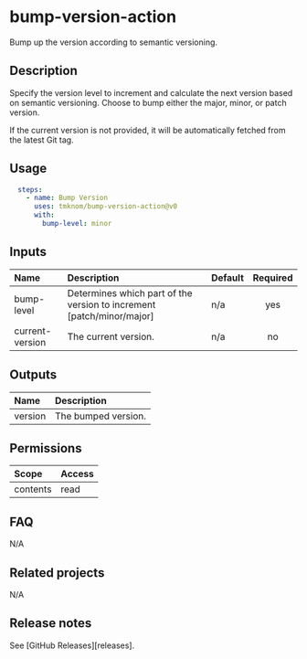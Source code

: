 # bump-version-action

Bump up the version according to semantic versioning.

<!-- actdocs start -->

## Description

Specify the version level to increment and calculate the next version based on semantic versioning.
Choose to bump either the major, minor, or patch version.

If the current version is not provided, it will be automatically fetched from the latest Git tag.

## Usage

```yaml
  steps:
    - name: Bump Version
      uses: tmknom/bump-version-action@v0
      with:
        bump-level: minor
```

## Inputs

| Name | Description | Default | Required |
| :--- | :---------- | :------ | :------: |
| bump-level | Determines which part of the version to increment [patch/minor/major] | n/a | yes |
| current-version | The current version. | n/a | no |

## Outputs

| Name | Description |
| :--- | :---------- |
| version | The bumped version. |

<!-- actdocs end -->

## Permissions

| Scope    | Access |
| :------- | :----- |
| contents | read   |

## FAQ

N/A

## Related projects

N/A

## Release notes

See [GitHub Releases][releases].
